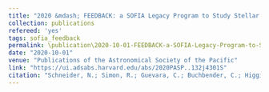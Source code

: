 ```yaml
---
title: "2020 &mdash; FEEDBACK: a SOFIA Legacy Program to Study Stellar Feedback in Regions of Massive Star Formation"
collection: publications
refereed: 'yes'
tags: sofia_feedback
permalink: \publication\2020-10-01-FEEDBACK-a-SOFIA-Legacy-Program-to-Study-Stellar-Feedback-in
date: "2020-10-01"
venue: "Publications of the Astronomical Society of the Pacific"
link: "https://ui.adsabs.harvard.edu/abs/2020PASP..132j4301S"
citation: "Schneider, N.; Simon, R.; Guevara, C.; Buchbender, C.; Higgins, R. D.; Okada, Y.; Stutzki, J.; Güsten, R.; Anderson, L. D.; Bally, J.; Beuther, H.; Bonne, L.; Bontemps, S.; Chambers, E.; Csengeri, T.; Graf, U. U.; Gusdorf, A.; Jacobs, K.; Justen, M.; Kabanovic, S.; Karim, R.; Luisi, M.; Menten, K.; Mertens, M.; Mookerjea, B.; Ossenkopf-Okada, V.; Pabst, C.; Pound, M. W.; Richter, H.; Reyes, N.; Ricken, O.; Röllig, M.; Russeil, D.; Sánchez-Monge, Á.; Sandell, G.; Tiwari, M.; Wiesemeyer, H.; Wolfire, M.; Wyrowski, F.; Zavagno, A.; Tielens, A. G. G. M., Publications of the Astronomical Society of the Pacific, Volume 132, Issue 1016, id.104301, 19 pp."
---
```

